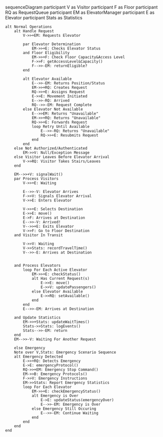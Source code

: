 sequenceDiagram
    participant V as Visitor
    participant F as Floor
    participant RQ as RequestQueue
    participant EM as ElevatorManager
    participant E as Elevator
    participant Stats as Statistics

    alt Normal Operations
        alt Handle Request
            V->>+EM: Requests Elevator

            par Elevator Determination
                EM->>+E: Checks Elevator Status
            and Floor Eligibility
                EM->>+F: Check Floor Capacity&Access Level
                F->>F: getAccessLevel&Capacity()
                F-->>-EM: returnEligible?
            end

            alt Elevator Available
                E-->>-EM: Returns Position/Status
                EM->>+RQ: Creates Request
                RQ->>+E: Assigns Request
                E->>E: Movement Initiated
                E-->>-RQ: Arrived
                RQ-->>-EM: Request Complete
            else Elevator Not Available
                E-->>EM: Returns "Unavailable"
                EM->>+RQ: Returns "Unavailable"
                RQ->>+E: Forwards Request
                loop Retry Until Available
                    E-->>-RQ: Returns "Unavailable"
                    RQ->>+E: Resubmits Request
                end
            end
        else Not Authorized/Authenticated
            EM->>V: Null/Exception Message
        else Visitor Leaves Before Elevator Arrival
            V->>RQ: Visitor Takes Stairs/Leaves           
        end

        EM-->>+V: signalWait()
        par Process Visitors
            V->>+E: Waiting

            E-->>-V: Elevator Arrives
            F->>V: Signals Elevator Arrival
            V->>E: Enters Elevator
            
            V->>+E: Selects Destination
            E->>E: move()
            E->F: Arrives at Destination
            E-->>-V: Arrived!
            V-->>+E: Exits Elevator
            V->>F: Go to Floor Destination
        and Visitor In Transit
     
            V->>V: Waiting
            V->>Stats: recordTravelTime()
            V-->>-E: Arrives at Destination

        
        and Process Elevators
            loop For Each Active Elevator
                EM->>+E: checkStatus()
                alt Has Current Request(s)
                    E->>E: move()
                    E->>V: updatePassengers()
                else Elevator Available
                    E->>RQ: setAvailable()
                end
            end
            E-->>-EM: Arrives at Destination
        
        and Update Statistics
            EM->>+Stats: updateWaitTimes()
            Stats->>Stats: logEvents()
            Stats-->>-EM: return
        end
        EM-->>-V: Waiting For Another Request
        
        else Emergency
        Note over V,Stats: Emergency Scenario Sequence
        alt Emergency Detected
            E->>+RQ: Detects Emergency
            E->E: emergencyProtocol()
            RQ->>+EM: Emergency Stop Command()
            EM->>B: Emergency Protocols()
            F->>V: Emergency Instructions
            EM->>Stats: Report Emergency Statistics
            loop For Each Elevator
                EM->>+E: checkEmergencyStatus()
                alt Emergency is Over
                    E->E: updateStatus(emergencyOver)
                    E-->>-EM: Emergency is Over
                else Emergency Still Occuring
                    E-->>-EM: Continue Waiting
                end
            end
        end
    end
